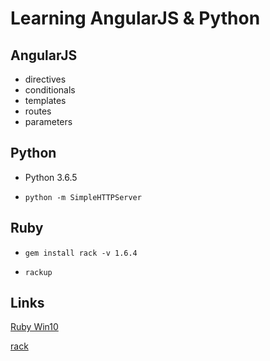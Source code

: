 # Learning AngularJS & Python

## AngularJS

- directives
- conditionals
- templates
- routes
- parameters

## Python

- Python 3.6.5

- `python -m SimpleHTTPServer`

## Ruby

- `gem install rack -v 1.6.4`

- `rackup`

## Links

[Ruby Win10](https://rubyinstaller.org/)

[rack](https://rack.github.io/)